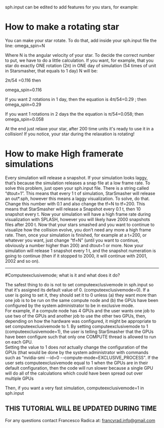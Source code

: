 sph.input can be edited to add features for you stars, for example:

# How to make a rotating star 


You can make your star rotate. To do that, add inside your sph.input file the line:
omega_spin=N

Where N is the angular velocity of your star. To decide the correct number to put, we have to do a little calculation.
If you want, for example, that you star do exactly ONE rotation (2π) in ONE day of simulation (54 times of unit in Starsmasher,
that equals to 1 day)
N will be:

2π/54 =0.116             then  

omega_spin=0.116


If you want 2 rotations in 1 day, then the equation is 4π/54=0.29 ;     then omega_spin=0.29

If you want 1 rotations in 2 days the the equation is π/54=0.058;      then omega_spin=0.058

At the end just relaxe your star, after 200 time units it's ready to use it in a collision! If you notice, your star during the relaxation
is rotating!

# How to make High framerate simulations

Every simulation will release a snapshot. If your simulation looks laggy, that’s because the simulation releases a snap file at a low frame rate. 
To solve this problem, just open your sph.input file. There is a string called “dtout=1”. This means that every 1 t of simulation, StarSmasher will release an out*.sph,
however this means a laggy visualization. To solve, do that. Change this number with 0.1 and also change the tf=N to tf=200. This means that StarSmasher will release
a Snapshot every 0.1 t, then 10 snapshot every t. Now your simulation will have a high frame rate during visualization with SPLASH, however you will likely have 2000
snapshots files after 200 t. Now that your stars smashed and you want to continue to visualize how the collision evolve, you don’t need any more a high frame rate. 
Then, once your simulation is finished, for example at a t=200, or whatever you want, just change “tf=N” (until you want to continue, obviously a number higher than 
200) and dtout=1 or more. Now your simulation will release 1 snapshot every 1 t, and the snapshot numeration is going to continue (then if it stopped to 2000, it will
continue with 2001, 2002 and so on).






----------------------------

#Computeexclusivemode; what is it and what does it do?

The safest thing to do is not to set computeexclusivemode in sph.input so that it's assigned its default value of 0.  (computeexclusivemode=0).
If a user is going to set it, they should set it to 0 unless (a) they want more than one job is to be run on the same compute node and 
(b) the GPUs have been configured by the system administrator to be in exclusive mode.  
For example, if a compute node has 4 GPUs and the user wants one job to use two of the GPUs and another job to use the other two GPUs, then, depending on how 
the hardware was configured, it might be appropriate to set computeexclusivemode to 1.  By setting computeexclusivemode to 1 (computeexclusivemode=1), the user
is telling StarSmasher that the GPUs have been configure such that only one COMPUTE thread is allowed to run on each GPU.  
Setting the value to 1 does *not* actually change the configuration of the GPUs (that would be done by the system administrator with commands 
such as "nvidia-smi --id=0 --compute-mode=EXCLUSIVE_PROCESS".  If the user sets computeexclusivemode equal to 1 when the GPUs are in their default configuration, then 
the code will run slower because a single GPU will do all of the calculations which could have been spread out over multiple GPUs

Then, if you want a very fast simulation, computeexclusivemode=1 in sph.input
## THIS TUTORIAL WILL BE UPDATED DURING TIME

For any questions contact Francesco Radica at:  francyrad.info@gmail.com
